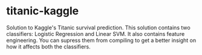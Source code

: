 # titanic-kaggle
Solution to Kaggle's Titanic survival prediction.
This solution contains two classifiers: Logistic Regression and Linear SVM.
It also contains feature engineering. You can supress them from compiling to get a better insight on how it affects both the classifiers.
